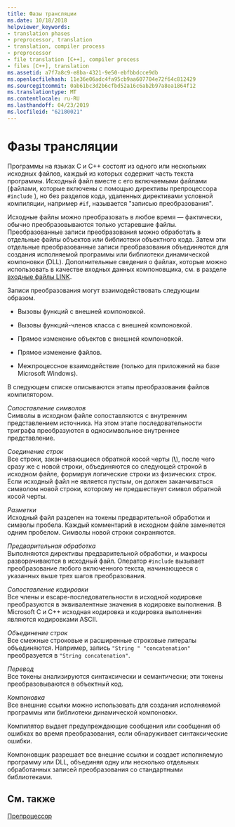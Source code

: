 ```yaml
---
title: Фазы трансляции
ms.date: 10/18/2018
helpviewer_keywords:
- translation phases
- preprocessor, translation
- translation, compiler process
- preprocessor
- file translation [C++], compiler process
- files [C++], translation
ms.assetid: a7f7a8c9-e8ba-4321-9e50-ebfbbdcce9db
ms.openlocfilehash: 11e36e06adc4fa95cb9aa607704e72f64c812429
ms.sourcegitcommit: 0ab61bc3d2b6cfbd52a16c6ab2b97a8ea1864f12
ms.translationtype: MT
ms.contentlocale: ru-RU
ms.lasthandoff: 04/23/2019
ms.locfileid: "62180021"
---
```

# <a name="phases-of-translation"></a>Фазы трансляции

Программы на языках C и C++ состоят из одного или нескольких исходных файлов, каждый из которых содержит часть текста программы. Исходный файл вместе с его включаемыми файлами (файлами, которые включены с помощью директивы препроцессора `#include` ), но без разделов кода, удаленных директивами условной компиляции, например `#if`, называется "записью преобразования".

Исходные файлы можно преобразовать в любое время — фактически, обычно преобразовываются только устаревшие файлы. Преобразованные записи преобразования можно обработать в отдельные файлы объектов или библиотеки объектного кода. Затем эти отдельные преобразованные записи преобразования объединяются для создания исполняемой программы или библиотеки динамической компоновки (DLL).  Дополнительные сведения о файлах, которые можно использовать в качестве входных данных компоновщика, см. в разделе [входные файлы LINK](../build/reference/link-input-files.md).

Записи преобразования могут взаимодействовать следующим образом.

- Вызовы функций с внешней компоновкой.

- Вызовы функций-членов класса с внешней компоновкой.

- Прямое изменение объектов с внешней компоновкой.

- Прямое изменение файлов.

- Межпроцессное взаимодействие (только для приложений на базе Microsoft Windows).

В следующем списке описываются этапы преобразования файлов компилятором.

*Сопоставление символов*<br/>
Символы в исходном файле сопоставляются с внутренним представлением источника. На этом этапе последовательности триграфа преобразуются в односимвольное внутреннее представление.

*Соединение строк*<br/>
Все строки, заканчивающиеся обратной косой черты (**\\**), после чего сразу же с новой строки, объединяются со следующей строкой в исходном файле, формируя логические строки из физических строк. Если исходный файл не является пустым, он должен заканчиваться символом новой строки, которому не предшествует символ обратной косой черты.

*Разметки*<br/>
Исходный файл разделен на токены предварительной обработки и символы пробела. Каждый комментарий в исходном файле заменяется одним пробелом. Символы новой строки сохраняются.

*Предварительная обработка*<br/>
Выполняются директивы предварительной обработки, и макросы разворачиваются в исходный файл. Оператор `#include` вызывает преобразование любого включенного текста, начинающееся с указанных выше трех шагов преобразования.

*Сопоставление кодировки*<br/>
Все члены и escape-последовательности в исходной кодировке преобразуются в эквивалентные значения в кодировке выполнения. В Microsoft C и C++ исходная кодировка и кодировка выполнения являются кодировками ASCII.

*Объединение строк*<br/>
Все смежные строковые и расширенные строковые литералы объединяются. Например, запись `"String " "concatenation"` преобразуется в `"String concatenation"`.

*Перевод*<br/>
Все токены анализируются синтаксически и семантически; эти токены преобразовываются в объектный код.

*Компоновка*<br/>
Все внешние ссылки можно использовать для создания исполняемой программы или библиотеки динамической компоновки.

Компилятор выдает предупреждающие сообщения или сообщения об ошибках во время преобразования, если обнаруживает синтаксические ошибки.

Компоновщик разрешает все внешние ссылки и создает исполняемую программу или DLL, объединяя одну или несколько отдельных обработанных записей преобразования со стандартными библиотеками.

## <a name="see-also"></a>См. также

[Препроцессор](../preprocessor/preprocessor.md)